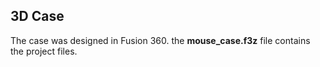 ## 3D Case

The case was designed in Fusion 360. the **mouse_case.f3z** file contains the project files.
